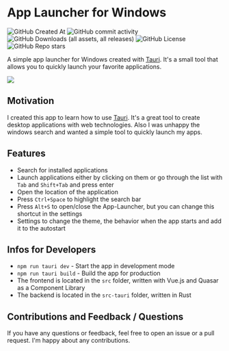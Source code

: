 # App Launcher for Windows

![GitHub Created At](https://img.shields.io/github/created-at/bedlinger/app-launcher)
![GitHub commit activity](https://img.shields.io/github/commit-activity/m/bedlinger/app-launcher)
![GitHub Downloads (all assets, all releases)](https://img.shields.io/github/downloads/bedlinger/app-launcher/total)
![GitHub License](https://img.shields.io/github/license/bedlinger/app-launcher)
![GitHub Repo stars](https://img.shields.io/github/stars/bedlinger/app-launcher)

A simple app launcher for Windows created with [Tauri](https://tauri.app/). It's a small tool that allows you to quickly launch your favorite applications.

<img src="https://raw.githubusercontent.com/andreasbm/readme/master/assets/lines/solar.png"/>

## Motivation

I created this app to learn how to use [Tauri](https://tauri.app/). It's a great tool to create desktop applications with web technologies. Also I was unhappy the windows search and wanted a simple tool to quickly launch my apps.

## Features

- Search for installed applications
- Launch applications either by clicking on them or go through the list with `Tab` and `Shift+Tab` and press enter
- Open the location of the application
- Press `Ctrl+Space` to highlight the search bar
- Press `Alt+S` to open/close the App-Launcher, but you can change this shortcut in the settings
- Settings to change the theme, the behavior when the app starts and add it to the autostart

## Infos for Developers

- `npm run tauri dev` - Start the app in development mode
- `npm run tauri build` - Build the app for production
- The frontend is located in the `src` folder, written with Vue.js and Quasar as a Component Library
- The backend is located in the `src-tauri` folder, written in Rust

## Contributions and Feedback / Questions

If you have any questions or feedback, feel free to open an issue or a pull request. I'm happy about any contributions.
